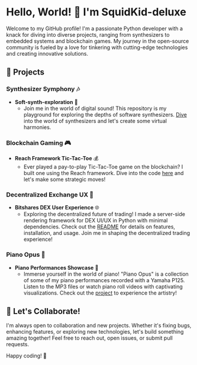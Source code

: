 # Hello, World! 👋 I'm SquidKid-deluxe

Welcome to my GitHub profile! I'm a passionate Python developer with a knack for diving into diverse projects, ranging from synthesizers to embedded systems and blockchain games. My journey in the open-source community is fueled by a love for tinkering with cutting-edge technologies and creating innovative solutions.

## 🚀 Projects

### Synthesizer Symphony 🎶
- **Soft-synth-exploration** 🎹
  - Join me in the world of digital sound! This repository is my playground for exploring the depths of software synthesizers. [Dive](https://squidkid-deluxe.github.io/Soft-synth-exploration/) into the world of synthesizers and let's create some virtual harmonies.

### Blockchain Gaming 🎮
- **Reach Framework Tic-Tac-Toe** 💰
  - Ever played a pay-to-play Tic-Tac-Toe game on the blockchain? I built one using the Reach framework. Dive into the code [here](https://github.com/squidKid-deluxe/reach--tic-tac-toe) and let's make some strategic moves!

### Decentralized Exchange UX 🔄
- **Bitshares DEX User Experience** 🌐
  - Exploring the decentralized future of trading! I made a server-side rendering framework for DEX UI/UX in Python with minimal dependencies. Check out the [README](https://github.com/squidKid-deluxe/bitshares-dex-ux) for details on features, installation, and usage. Join me in shaping the decentralized trading experience!

### Piano Opus 🎹
- **Piano Performances Showcase** 🎵
  - Immerse yourself in the world of piano! "Piano Opus" is a collection of some of my piano performances recorded with a Yamaha P125. Listen to the MP3 files or watch piano roll videos with captivating visualizations. Check out the [project](squidkid-deluxe.github.io/piano-opus/) to experience the artistry!

## 🤝 Let's Collaborate!

I'm always open to collaboration and new projects. Whether it's fixing bugs, enhancing features, or exploring new technologies, let's build something amazing together! Feel free to reach out, open issues, or submit pull requests.

Happy coding! 🚀
